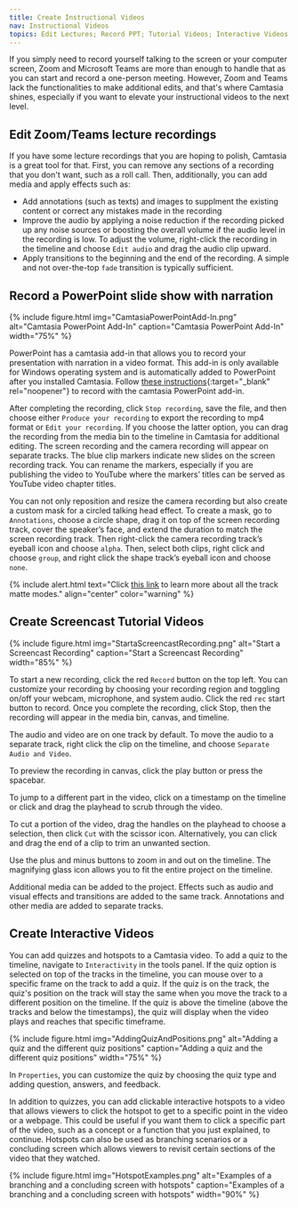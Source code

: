 ```yaml
---
title: Create Instructional Videos
nav: Instructional Videos
topics: Edit Lectures; Record PPT; Tutorial Videos; Interactive Videos
---
```


If you simply need to record yourself talking to the screen or your computer screen, Zoom and Microsoft Teams are more than enough to handle that as you can start and record a one-person meeting. However, Zoom and Teams lack the functionalities to make additional edits, and that's where Camtasia shines, especially if you want to elevate your instructional videos to the next level. 

## Edit Zoom/Teams lecture recordings

If you have some lecture recordings that you are hoping to polish, Camtasia is a great tool for that. First, you can remove any sections of a recording that you don't want, such as a roll call. Then, additionally, you can add media and apply effects such as:
- Add annotations (such as texts) and images to supplment the existing content or correct any mistakes made in the recording
- Improve the audio by applying a noise reduction if the recording picked up any noise sources or boosting the overall volume if the audio level in the recording is low. To adjust the volume, right-click the recording in the timeline and choose `Edit audio` and drag the audio clip upward.
- Apply transitions to the beginning and the end of the recording. A simple and not over-the-top `fade` transition is typically sufficient.

## Record a PowerPoint slide show with narration

{% include figure.html img="CamtasiaPowerPointAdd-In.png" alt="Camtasia PowerPoint Add-In" caption="Camtasia PowerPoint Add-In" width="75%" %}

PowerPoint has a camtasia add-in that allows you to record your presentation with narration in a video format. This add-in is only available for Windows operating system and is automatically added to PowerPoint after you installed Camtasia. Follow [these instructions](https://support.techsmith.com/hc/en-us/articles/360058637991-Record-a-PowerPoint-Presentation){:target="_blank" rel="noopener"} to record with the camtasia PowerPoint add-in.

After completing the recording, click `Stop recording`, save the file, and then choose either `Produce your recording` to export the recording to mp4 format or `Edit your recording`. If you choose the latter option, you can drag the recording from the media bin to the timeline in Camtasia for additional editing. The screen recording and the camera recording will appear on separate tracks. The blue clip markers indicate new slides on the screen recording track. You can rename the markers, especially if you are publishing the video to YouTube where the markers’ titles can be served as YouTube video chapter titles. 

You can not only reposition and resize the camera recording but also create a custom mask for a circled talking head effect. To create a mask, go to `Annotations`, choose a circle shape, drag it on top of the screen recording track, cover the speaker’s face, and extend the duration to match the screen recording track. Then right-click the camera recording track’s eyeball icon and choose `alpha`. Then, select both clips, right click and choose `group`, and right click the shape track’s eyeball icon and choose `none`.

{% include alert.html text="Click [this link](https://www.techsmith.com/blog/wp-content/uploads/2021/07/TrackMattes_EN_Win.pdf) to learn more about all the track matte modes." align="center" color="warning" %}

## Create Screencast Tutorial Videos

{% include figure.html img="StartaScreencastRecording.png" alt="Start a Screencast Recording" caption="Start a Screencast Recording" width="85%" %}

To start a new recording, click the red `Record` button on the top left. You can customize your recording by choosing your recording region and toggling on/off your webcam, microphone, and system audio. Click the red `rec` start button to record. Once you complete the recording, click Stop, then the recording will appear in the media bin, canvas, and timeline. 

The audio and video are on one track by default. To move the audio to a separate track, right click the clip on the timeline, and choose `Separate Audio and Video`.

To preview the recording in canvas, click the play button or press the spacebar. 

To jump to a different part in the video, click on a timestamp on the timeline or click and drag the playhead to scrub through the video.

To cut a portion of the video, drag the handles on the playhead to choose a selection, then click `Cut` with the scissor icon. Alternatively, you can click and drag the end of a clip to trim an unwanted section.

Use the plus and minus buttons to zoom in and out on the timeline. The magnifying glass icon allows you to fit the entire project on the timeline.

Additional media can be added to the project. Effects such as audio and visual effects and transitions are added to the same track. Annotations and other media are added to separate tracks.

## Create Interactive Videos

You can add quizzes and hotspots to a Camtasia video. To add a quiz to the timeline, navigate to `Interactivity` in the tools panel. If the quiz option is selected on top of the tracks in the timeline, you can mouse over to a specific frame on the track to add a quiz. If the quiz is on the track, the quiz's position on the track will stay the same when you move the track to a different position on the timeline. If the quiz is above the timeline (above the tracks and below the timestamps), the quiz will display when the video plays and reaches that specific timeframe. 

{% include figure.html img="AddingQuizAndPositions.png" alt="Adding a quiz and the different quiz positions" caption="Adding a quiz and the different quiz positions" width="75%" %}

In `Properties`, you can customize the quiz by choosing the quiz type and adding question, answers, and feedback.

In addition to quizzes, you can add clickable interactive hotspots to a video that allows viewers to click the hotspot to get to a specific point in the video or a webpage. This could be useful if you want them to click a specific part of the video, such as a concept or a function that you just explained, to continue. Hotspots can also be used as branching scenarios or a concluding screen which allows viewers to revisit certain sections of the video that they watched.

{% include figure.html img="HotspotExamples.png" alt="Examples of a branching and a concluding screen with hotspots" caption="Examples of a branching and a concluding screen with hotspots" width="90%" %}
